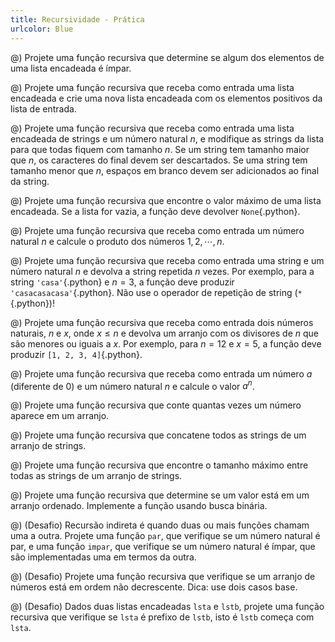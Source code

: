 ```yaml
---
title: Recursividade - Prática
urlcolor: Blue
---
```


<!-- Lista -->

@) Projete uma função recursiva que determine se algum dos elementos de uma lista encadeada é ímpar.

@) Projete uma função recursiva que receba como entrada uma lista encadeada e crie uma nova lista encadeada com os elementos positivos da lista de entrada.

@) Projete uma função recursiva que receba como entrada uma lista encadeada de strings e um número natural $n$, e modifique as strings da lista para que todas fiquem com tamanho $n$. Se um string tem tamanho maior que $n$, os caracteres do final devem ser descartados. Se uma string tem tamanho menor que $n$, espaços em branco devem ser adicionados ao final da string.

@) Projete uma função recursiva que encontre o valor máximo de uma lista encadeada. Se a lista for vazia, a função deve devolver `None`{.python}.

<!-- Natural -->

@) Projete uma função recursiva que receba como entrada um número natural $n$ e calcule o produto dos números $1, 2, \cdots, n$.

@) Projete uma função recursiva que receba como entrada uma string e um número natural $n$ e devolva a string repetida $n$ vezes. Por exemplo, para a string `'casa'`{.python} e $n = 3$, a função deve produzir `'casacasacasa'`{.python}. Não use o operador de repetição de string (`*`{.python})!

@) Projete uma função recursiva que receba como entrada dois números naturais, $n$ e $x$, onde $x \le n$ e devolva um arranjo com os divisores de $n$ que são menores ou iguais a $x$. Por exemplo, para $n = 12$ e $x = 5$, a função deve produzir `[1, 2, 3, 4]`{.python}.

@) Projete uma função recursiva que receba como entrada um número $a$ (diferente de 0) e um número natural $n$ e
calcule o valor $a^n$.

<!-- Arranjo -->

@) Projete uma função recursiva que conte quantas vezes um número aparece em um arranjo.

@) Projete uma função recursiva que concatene todos as strings de um arranjo de strings.

@) Projete uma função recursiva que encontre o tamanho máximo entre todas as strings de um arranjo de
strings.

@) Projete uma função recursiva que determine se um valor está em um arranjo ordenado. Implemente a função usando busca binária.

<!-- Desafios -->

@) (Desafio) Recursão indireta é quando duas ou mais funções chamam uma a outra. Projete uma função `par`, que verifique se um número natural é par, e uma função `impar`, que verifique se um número natural é ímpar, que são implementadas uma em termos da outra.

@) (Desafio) Projete uma função recursiva que verifique se um arranjo de números está em ordem não decrescente. Dica: use dois casos base.

@) (Desafio) Dados duas listas encadeadas `lsta` e `lstb`, projete uma função recursiva que verifique se `lsta` é prefixo de `lstb`, isto é `lstb` começa com `lsta`.
